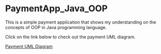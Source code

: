# PaymentApp_Java_OOP
This is a simple payment application that shows my understanding on the concepts of OOP in Java programming language.

Click on the link below to check out the payment UML diagram.

[Payment UML Diagram](Payment_UML_Diagram.pdf)
